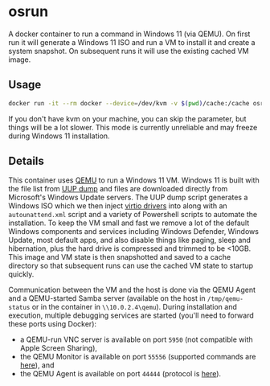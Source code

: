 # osrun

A docker container to run a command in Windows 11 (via QEMU). On first run it will generate a Windows 11 ISO and run a VM to install it and create a system snapshot. On subsequent runs it will use the existing cached VM image.

## Usage

```bash
docker run -it --rm docker --device=/dev/kvm -v $(pwd)/cache:/cache osrun 'dir c:\windows\system32'
```

If you don't have kvm on your machine, you can skip the parameter, but things will be a lot slower. This mode is currently unreliable and may freeze during Windows 11 installation.

## Details

This container uses [QEMU](https://www.qemu.org/) to run a Windows 11 VM. Windows 11 is built with the file list from [UUP dump](https://uupdump.net/) and files are downloaded directly from Microsoft's Windows Update servers. The UUP dump script generates a Windows ISO which we then inject [virtio drivers](https://docs.fedoraproject.org/en-US/quick-docs/creating-windows-virtual-machines-using-virtio-drivers/index.html) into along with an `autounattend.xml` script and a variety of Powershell scripts to automate the installation. To keep the VM small and fast we remove a lot of the default Windows components and services including Windows Defender, Windows Update, most default apps, and also disable things like paging, sleep and hibernation, plus the hard drive is compressed and trimmed to be <10GB. This image and VM state is then snapshotted and saved to a cache directory so that subsequent runs can use the cached VM state to startup quickly.

Communication between the VM and the host is done via the QEMU Agent and a QEMU-started Samba server (available on the host in `/tmp/qemu-status` or in the container in `\\10.0.2.4\qemu`). During installation and execution, multiple debugging services are started (you'll need to forward these ports using Docker):
- a QEMU-run VNC server is available on port `5950` (not compatible with Apple Screen Sharing),
- the QEMU Monitor is available on port `55556` (supported commands are [here](https://qemu-project.gitlab.io/qemu/system/monitor.html)), and
- the QEMU Agent is available on port `44444` (protocol is [here](https://qemu.readthedocs.io/en/latest/interop/qemu-ga-ref.html)).
